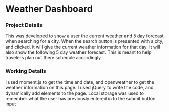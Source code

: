 <h1>Weather Dashboard</h1>
<h3>Project Details</h3>
<p>This was developed to show a user the current weather and 5 day forecast when searching for a city. When the search button is presented with a city, and clicked, it will give the current weather information for that day. It will also show the following 5 day weather forecast. This is meant to help travelers plan out there schedule accordingly</p>
<h3>Working Details</h3>
<p>I used moment.js to get the time and date, and openweather to get the weather information on this page. I used jQuery to write the code, and dynamically add elements to the page. Local storage was used to remember what the user has previously entered in to the submit button input</p>
